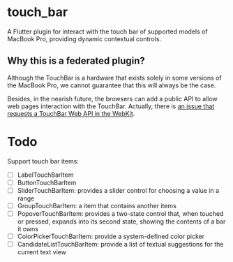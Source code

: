 # touch_bar

A Flutter plugin for interact with the touch bar of supported models of MacBook Pro, providing dynamic contextual controls.

## Why this is a federated plugin?

Although the TouchBar is a hardware that exists solely in some versions of the MacBook Pro, we cannot guarantee that this will always be the case.
 
Besides, in the nearish future, the browsers can add a public API to allow  web pages interaction with the TouchBar. Actually, there is [an issue that requests a TouchBar Web API in the WebKit][1].  

# Todo

Support touch bar items:

- [ ] LabelTouchBarItem
- [ ] ButtonTouchBarItem
- [ ] SliderTouchBarItem: provides a slider control for choosing a value in a range
- [ ] GroupTouchBarItem: a item that contains another items
- [ ] PopoverTouchBarItem: provides a two-state control that, when touched or pressed, expands into its second state, showing the contents of a bar it owns
- [ ] ColorPickerTouchBarItem: provide a system-defined color picker
- [ ] CandidateListTouchBarItem: provide a list of textual suggestions for the current text view

[1]: https://bugs.webkit.org/show_bug.cgi?id=178736 